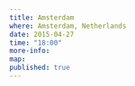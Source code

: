 ```yaml
---
title: Amsterdam
where: Amsterdam, Netherlands
date: 2015-04-27
time: "18:00"
more-info: 
map: 
published: true
---
```

